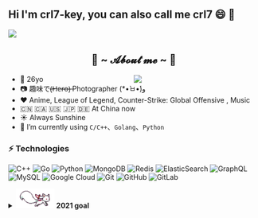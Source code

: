<h2>  Hi I'm crl7-key, you can also call me crl7 😄 👋 </h2>








<!--

Thank you if you like this profile README!

BUT, please DO NOT copy this and create your profile based on it.

You can use it as a reference, and copy a part of it, but DO NOT copy
all of this and create your profile based on it.

It is very common that you forget to change some information and leave
mine in your profile. This has happened too many times.

And, this profile README is auto-updated by GitHub Actions, you can read
[the official documentation](https://docs.github.com/actions) to learn
how to use it.

Only when you know what you are copying should you paste it. So, again,
please DO NOT copy this and create your profile based on it.

What's more, you can find other awesome profile READMEs at
https://github.com/abhisheknaiidu/awesome-github-profile-readme. There
could be a profile README that fits you better than this one.

Wish you a good-looking profile README!

                                   —— ouuan (https://github.com/crl7-key)

-->

 <p>
  <a href="https://count.getloli.com/"><img src="https://count.getloli.com/get/@:itgoyo"></a>
 </p>
<h2 align="center"> 🦊 ~ 𝓐𝓫𝓸𝓾𝓽 𝓶𝓮 ~ 🦊 </h2>

[<img align="right" width="50%" src="https://github-readme-stats.vercel.app/api/top-langs/?username=crl7-key&theme=gruvbox&layout=compact&show_icons=true">](https://metrics.lecoq.io/crl7-key?template=classic)

- 👨  26yo
- 📷  趣味で(̶H̶e̶r̶o̶)̶ Photographer (*•̀ㅂ•́)و
- ❤️  Anime, League of Legend, Counter-Strike: Global Offensive , Music
- 🇨🇳 🇨🇦 🇺🇸 🇯🇵 🇩🇪  At China now 
- ☀️  Always Sunshine
- 🌱 I’m currently using `C/C++`、`Golang`、`Python`



### ⚡ Technologies

![C++](https://img.shields.io/badge/-C++-00599C?style=flat-square&logo=c)
![Go](https://img.shields.io/badge/-go-%23E44D27?style=flat-square&logo=go&logoColor=ffffff)
![Python](https://img.shields.io/badge/-Python-black?style=flat-square&logo=Python)
![MongoDB](https://img.shields.io/badge/-MongoDB-black?style=flat-square&logo=mongodb)
![Redis](https://img.shields.io/badge/-Redis-black?style=flat-square&logo=Redis)
![ElasticSearch](https://img.shields.io/badge/-ElasticSearch-005571?style=flat-square&logo=elasticsearch)
![GraphQL](https://img.shields.io/badge/-GraphQL-E10098?style=flat-square&logo=graphql)
![MySQL](https://img.shields.io/badge/-MySQL-black?style=flat-square&logo=mysql)
![Google Cloud](https://img.shields.io/badge/Google%20Cloud-black?style=flat-square&logo=google-cloud)
![Git](https://img.shields.io/badge/-Git-black?style=flat-square&logo=git)
![GitHub](https://img.shields.io/badge/-GitHub-181717?style=flat-square&logo=github)
![GitLab](https://img.shields.io/badge/-GitLab-FCA121?style=flat-square&logo=gitlab)


<details>
  <summary><b><img height="40" src="https://github.com/crl7-key/crl7-key/blob/master/assert/kyubey.gif"> 2021 goal</b></summary>
</details>



